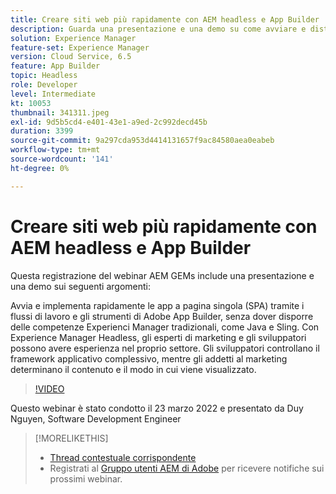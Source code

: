 ```yaml
---
title: Creare siti web più rapidamente con AEM headless e App Builder
description: Guarda una presentazione e una demo su come avviare e distribuire rapidamente l’app a pagina singola (SPA) utilizzando gli strumenti formativi dei flussi di lavoro di Adobe App Builder.
solution: Experience Manager
feature-set: Experience Manager
version: Cloud Service, 6.5
feature: App Builder
topic: Headless
role: Developer
level: Intermediate
kt: 10053
thumbnail: 341311.jpeg
exl-id: 9d5b5cd4-e401-43e1-a9ed-2c992decd45b
duration: 3399
source-git-commit: 9a297cda953d4414131657f9ac84580aea0eabeb
workflow-type: tm+mt
source-wordcount: '141'
ht-degree: 0%

---
```


# Creare siti web più rapidamente con AEM headless e App Builder

Questa registrazione del webinar AEM GEMs include una presentazione e una demo sui seguenti argomenti:

Avvia e implementa rapidamente le app a pagina singola (SPA) tramite i flussi di lavoro e gli strumenti di Adobe App Builder, senza dover disporre delle competenze Experienci Manager tradizionali, come Java e Sling. Con Experience Manager Headless, gli esperti di marketing e gli sviluppatori possono avere esperienza nel proprio settore. Gli sviluppatori controllano il framework applicativo complessivo, mentre gli addetti al marketing determinano il contenuto e il modo in cui viene visualizzato.

>[!VIDEO](https://video.tv.adobe.com/v/341311/?quality=12&learn=on)

Questo webinar è stato condotto il 23 marzo 2022 e presentato da Duy Nguyen, Software Development Engineer

>[!MORELIKETHIS]
>
>* [Thread contestuale corrispondente](https://adobe.ly/3LkSWdm)
>* Registrati al [Gruppo utenti AEM di Adobe](https://aem-augs.adobe.com/) per ricevere notifiche sui prossimi webinar.


<!-- >>* [Corresponding Adobe Experience Manager User Group Event page](https://aem-augs.adobe.com/details/adobe-experience-manager-aem-learning-chapter-presents-aem-gems-build-sites-faster-with-aem-headless-and-app-builder/) -->

